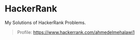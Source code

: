 # HackerRank
My Solutions of HackerRank Problems.
> Profile: https://www.hackerrank.com/ahmedelmehalawi1
